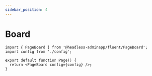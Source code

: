 ```yaml
---
sidebar_position: 4
---
```


# Board


```tsx title="app/board/page.tsx"
import { PageBoard } from '@headless-adminapp/fluent/PageBoard';
import config from './config';

export default function Page() {
  return <PageBoard config={config} />;
}
```
